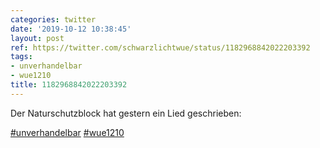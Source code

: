 ```yaml
---
categories: twitter
date: '2019-10-12 10:38:45'
layout: post
ref: https://twitter.com/schwarzlichtwue/status/1182968842022203392
tags:
- unverhandelbar
- wue1210
title: 1182968842022203392
---
```

Der Naturschutzblock hat gestern ein Lied geschrieben:



[#unverhandelbar](/t/unverhandelbar) [#wue1210](/t/wue1210)